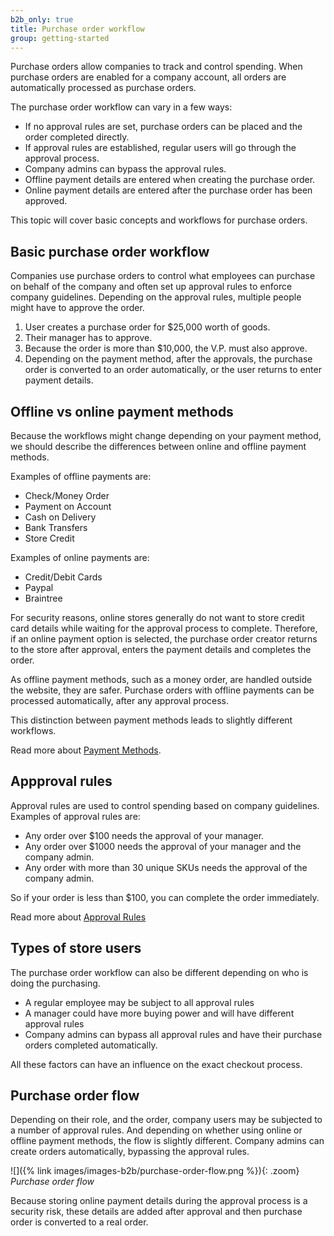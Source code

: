 ```yaml
---
b2b_only: true
title: Purchase order workflow
group: getting-started
---
```


Purchase orders allow companies to track and control spending. When purchase orders are enabled for a company account, all orders are automatically processed as purchase orders.

The purchase order workflow can vary in a few ways:

- If no approval rules are set, purchase orders can be placed and the order completed directly.
- If approval rules are established, regular users will go through the approval process.
- Company admins can bypass the approval rules.
- Offline payment details are entered when creating the purchase order.
- Online payment details are entered after the purchase order has been approved.

This topic will cover basic concepts and workflows for purchase orders.

## Basic purchase order workflow

Companies use purchase orders to control what employees can purchase on behalf of the company and often set up approval rules to enforce company guidelines. Depending on the approval rules, multiple people might have to approve the order.

1. User creates a purchase order for $25,000 worth of goods.
1. Their manager has to approve.
1. Because the order is more than $10,000, the V.P. must also approve.
1. Depending on the payment method, after the approvals, the purchase order is converted to an order automatically, or the user returns to enter payment details.

## Offline vs online payment methods

Because the workflows might change depending on your payment method, we should describe the differences between online and offline payment methods.

Examples of offline payments are:

- Check/Money Order
- Payment on Account
- Cash on Delivery
- Bank Transfers
- Store Credit

Examples of online payments are:

- Credit/Debit Cards
- Paypal
- Braintree

For security reasons, online stores generally do not want to store credit card details while waiting for the approval process to complete. Therefore, if an online payment option is selected, the purchase order creator returns to the store after approval, enters the payment details and completes the order.

As offline payment methods, such as a money order, are handled outside the website, they are safer. Purchase orders with offline payments can be processed automatically, after any approval process.

This distinction between payment methods leads to slightly different workflows.

Read more about [Payment Methods](https://docs.magento.com/user-guide/payment/payments.html).

## Appproval rules

Approval rules are used to control spending based on company guidelines. Examples of approval rules are:

- Any order over $100 needs the approval of your manager.
- Any order over $1000 needs the approval of your manager and the company admin.
- Any order with more than 30 unique SKUs needs the approval of the company admin.

So if your order is less than $100, you can complete the order immediately.

Read more about [Approval Rules](https://docs.magento.com/user-guide/customers/account-dashboard-approval-rules.html)

## Types of store users

The purchase order workflow can also be different depending on who is doing the purchasing.

- A regular employee may be subject to all approval rules
- A manager could have more buying power and will have different approval rules
- Company admins can bypass all approval rules and have their purchase orders completed automatically.

All these factors can have an influence on the exact checkout process.

## Purchase order flow

Depending on their role, and the order, company users may be subjected to a number of approval rules. And depending on whether using online or offline payment methods, the flow is slightly different. Company admins can create orders automatically, bypassing the approval rules.

![]({% link images/images-b2b/purchase-order-flow.png %}){: .zoom}
   _Purchase order flow_

Because storing online payment details during the approval process is a security risk, these details are added after approval and then purchase order is converted to a real order.
